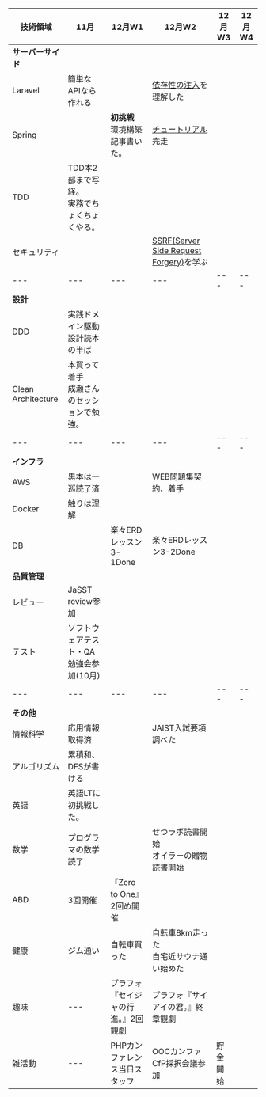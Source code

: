 |技術領域|11月|12月W1|12月W2|12月W3|12月W4
|---|---|---|---|---|---|
|**サーバーサイド**|
|Laravel|簡単なAPIなら作れる||[依存性の注入](https://kore1server.com/333/Laravel%E3%80%81%E3%82%B3%E3%83%B3%E3%83%86%E3%83%8A%E3%81%AB%E3%82%88%E3%82%8B%E4%BE%9D%E5%AD%98%E8%A7%A3%E6%B1%BA%E3%81%A8%E3%81%AF)を理解した|
|Spring||**初挑戦**<br>環境構築記事書いた。|[チュートリアル](https://spring.io/guides/gs/batch-processing/)完走|
|TDD|TDD本2部まで写経。<br>実務でちょくちょくやる。||
|セキュリティ|||[SSRF(Server Side Request Forgery)](https://blog.tokumaru.org/2018/12/introduction-to-ssrf-server-side-request-forgery.html)を学ぶ|
|---|---|---|---|---|---|
|**設計**|
|DDD|実践ドメイン駆動設計読本の半ば||
|Clean Architecture|本買って着手<br>成瀬さんのセッションで勉強。||
|---|---|---|---|---|---|
|**インフラ**|
|AWS|黒本は一巡読了済||WEB問題集契約、着手|
|Docker|触りは理解||
|DB||楽々ERDレッスン3-1Done|楽々ERDレッスン3-2Done|
|**品質管理**|
|レビュー|JaSST review参加||
|テスト|ソフトウェアテスト・QA勉強会参加(10月)||
|---|---|---|---|---|---|
|**その他**|
|情報科学|応用情報取得済||JAIST入試要項調べた|
|アルゴリズム|累積和、DFSが書ける||
|英語|英語LTに初挑戦した。||
|数学|プログラマの数学読了||せつラボ読書開始<br>オイラーの贈物読書開始|
|ABD|3回開催|『Zero to One』2回め開催|
|健康|ジム通い|自転車買った|自転車8km走った<br>自宅近サウナ通い始めた|
|趣味|---|プラフォ『セイジャの行進。』2回観劇|プラフォ『サイアイの君。』終章観劇|
|雑活動|---|PHPカンファレンス当日スタッフ|OOCカンファCfP採択会議参加|貯金開始|

